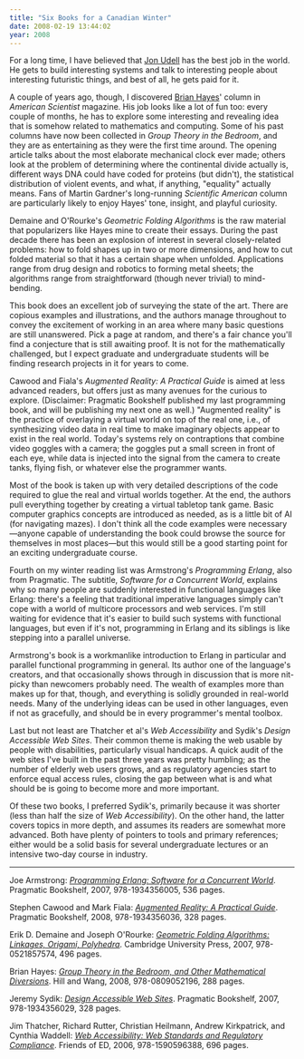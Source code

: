 ```yaml
---
title: "Six Books for a Canadian Winter"
date: 2008-02-19 13:44:02
year: 2008
---
```

For a long time, I have believed that <a href="http://blog.jonudell.net/">Jon Udell</a> has the best job in the world.  He gets to build interesting systems and talk to interesting people about interesting futuristic things, and best of all, he gets paid for it.

A couple of years ago, though, I discovered <a href="http://bit-player.org/">Brian Hayes</a>' column in <cite>American Scientist</cite> magazine.  His job looks like a lot of fun too: every couple of months, he has to explore some interesting and revealing idea that is somehow related to mathematics and computing.  Some of his past columns have now been collected in <cite>Group Theory in the Bedroom</cite>, and they are as entertaining as they were the first time around.  The opening article talks about the most elaborate mechanical clock ever made; others look at the problem of determining where the continental divide actually is, different ways DNA could have coded for proteins (but didn't), the statistical distribution of violent events, and what, if anything, "equality" actually means.  Fans of Martin Gardner's long-running <cite>Scientific American</cite> column are particularly likely to enjoy Hayes' tone, insight, and playful curiosity.

Demaine and O'Rourke's <cite>Geometric Folding Algorithms</cite> is the raw material that popularizers like Hayes mine to create their essays.  During the past decade there has been an explosion of interest in several closely-related problems: how to fold shapes up in two or more dimensions, and how to cut folded material so that it has a certain shape when unfolded.  Applications range from drug design and robotics to forming metal sheets; the algorithms range from straightforward (though never trivial) to mind-bending.

This book does an excellent job of surveying the state of the art. There are copious examples and illustrations, and the authors manage throughout to convey the excitement of working in an area where many basic questions are still unanswered.  Pick a page at random, and there's a fair chance you'll find a conjecture that is still awaiting proof.  It is not for the mathematically challenged, but I expect graduate and undergraduate students will be finding research projects in it for years to come.

Cawood and Fiala's <cite>Augmented Reality: A Practical Guide</cite> is aimed at less advanced readers, but offers just as many avenues for the curious to explore.  (Disclaimer: Pragmatic Bookshelf published my last programming book, and will be publishing my next one as well.)  "Augmented reality" is the practice of overlaying a virtual world on top of the real one, i.e., of synthesizing video data in real time to make imaginary objects appear to exist in the real world.  Today's systems rely on contraptions that combine video goggles with a camera; the goggles put a small screen in front of each eye, while data is injected into the signal from the camera to create tanks, flying fish, or whatever else the programmer wants.

Most of the book is taken up with very detailed descriptions of the code required to glue the real and virtual worlds together.  At the end, the authors pull everything together by creating a virtual tabletop tank game.  Basic computer graphics concepts are introduced as needed, as is a little bit of AI (for navigating mazes).  I don't think all the code examples were necessary—anyone capable of understanding the book could browse the source for themselves in most places—but this would still be a good starting point for an exciting undergraduate course.

Fourth on my winter reading list was Armstrong's <cite>Programming Erlang</cite>, also from Pragmatic.  The subtitle, <cite>Software for a Concurrent World</cite>, explains why so many people are suddenly interested in functional languages like Erlang: there's a feeling that traditional imperative languages simply can't cope with a world of multicore processors and web services.  I'm still waiting for evidence that it's easier to build such systems with functional languages, but even if it's not, programming in Erlang and its siblings is like stepping into a parallel universe.

Armstrong's book is a workmanlike introduction to Erlang in particular and parallel functional programming in general.  Its author one of the language's creators, and that occasionally shows through in discussion that is more nit-picky than newcomers probably need.  The wealth of examples more than makes up for that, though, and everything is solidly grounded in real-world needs.  Many of the underlying ideas can be used in other languages, even if not as gracefully, and should be in every programmer's mental toolbox.

Last but not least are Thatcher et al's <cite>Web Accessibility</cite> and Sydik's <cite>Design Accessible Web Sites</cite>.  Their common theme is making the web usable by people with disabilities, particularly visual handicaps.  A quick audit of the web sites I've built in the past three years was pretty humbling; as the number of elderly web users grows, and as regulatory agencies start to enforce equal access rules, closing the gap between what is and what should be is going to become more and more important.

Of these two books, I preferred Sydik's, primarily because it was shorter (less than half the size of <cite>Web Accessibility</cite>). On the other hand, the latter covers topics in more depth, and assumes its readers are somewhat more advanced.  Both have plenty of pointers to tools and primary references; either would be a solid basis for several undergraduate lectures or an intensive two-day course in industry.

<hr />Joe Armstrong: <a href="http://www.amazon.com/Programming-Erlang-Software-Concurrent-World/dp/193435600X"><cite>Programming Erlang: Software for a Concurrent World</cite></a>.  Pragmatic Bookshelf, 2007, 978-1934356005, 536 pages.

Stephen Cawood and Mark Fiala: <a href="http://www.amazon.com/Augmented-Reality-Practical-Stephen-Cawood/dp/1934356034"><cite>Augmented Reality: A Practical Guide</cite></a>.  Pragmatic Bookshelf, 2008, 978-1934356036, 328 pages.

Erik D. Demaine and Joseph O'Rourke: <a href="http://www.amazon.com/Geometric-Folding-Algorithms-Linkages-Polyhedra/dp/0521857570"><cite>Geometric Folding Algorithms: Linkages, Origami, Polyhedra</cite></a>.  Cambridge University Press, 2007, 978-0521857574, 496 pages.

Brian Hayes: <a href="http://www.amazon.com/Group-Theory-Bedroom-Mathematical-Diversions/dp/0809052199"><cite>Group Theory in the Bedroom, and Other Mathematical Diversions</cite></a>.  Hill and Wang, 2008, 978-0809052196, 288 pages.

Jeremy Sydik: <a href="http://www.amazon.com/Design-Accessible-Web-Sites-Programmers/dp/1934356026"><cite>Design Accessible Web Sites</cite></a>.  Pragmatic Bookshelf, 2007, 978-1934356029, 328 pages.

Jim Thatcher, Richard Rutter, Christian Heilmann, Andrew Kirkpatrick, and Cynthia Waddell: <a href="http://www.amazon.com/Web-Accessibility-Standards-Regulatory-Compliance/dp/1590596382"><cite>Web Accessibility: Web Standards and Regulatory Compliance</cite></a>.  Friends of ED, 2006, 978-1590596388, 696 pages.

